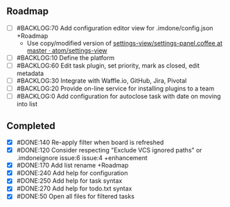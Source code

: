 Roadmap
----
- [ ] #BACKLOG:70 Add configuration editor view for .imdone/config.json +Roadmap
  - Use copy/modified version of [settings-view/settings-panel.coffee at master · atom/settings-view](https://github.com/atom/settings-view/blob/master/lib/settings-panel.coffee)
- [ ] #BACKLOG:10 Define the platform
- [ ] #BACKLOG:60 Edit task plugin, set priority, mark as closed, edit metadata
- [ ] #BACKLOG:30 Integrate with Waffle.io, GitHub, Jira, Pivotal
- [ ] #BACKLOG:20 Provide on-line service for installing plugins to a team
- [ ] #BACKLOG:0 Add configuration for autoclose task with date on moving into list

Completed
----
- [x] #DONE:140 Re-apply filter when board is refreshed
- [x] #DONE:120 Consider respecting "Exclude VCS ignored paths" or .imdoneignore issue:6 issue:4 +enhancement
- [x] #DONE:170 Add list rename +Roadmap
- [x] #DONE:240 Add help for configuration
- [x] #DONE:250 Add help for task syntax
- [x] #DONE:270 Add help for todo.txt syntax
- [x] #DONE:50 Open all files for filtered tasks
